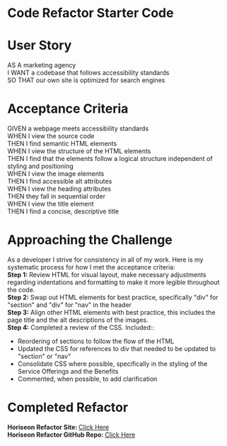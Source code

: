 # Code Refactor Starter Code

# User Story
AS A marketing agency<br>
I WANT a codebase that follows accessibility standards<br>
SO THAT our own site is optimized for search engines<br>

# Acceptance Criteria
GIVEN a webpage meets accessibility standards<br>
WHEN I view the source code<br>
THEN I find semantic HTML elements<br>
WHEN I view the structure of the HTML elements<br>
THEN I find that the elements follow a logical structure independent of styling and positioning<br>
WHEN I view the image elements<br>
THEN I find accessible alt attributes<br>
WHEN I view the heading attributes<br>
THEN they fall in sequential order<br>
WHEN I view the title element<br>
THEN I find a concise, descriptive title<br>

# Approaching the Challenge
As a developer I strive for consistency in all of my work. Here is my systematic process for how I met the acceptance criteria:<br>
<strong>Step 1:</strong> Review HTML for visual layout, make necessary adjustments regarding indentations and formatting to make it more legible throughout the code.<br>
<strong>Step 2:</strong> Swap out HTML elements for best practice, specifically "div" for "section" and "div" for "nav" in the header<br>
<strong>Step 3:</strong> Align other HTML elements with best practice, this includes the page title and the alt descriptions of the images.<br>
<strong>Step 4:</strong> Completed a review of the CSS. Included::
    <ul>
        <li>
            Reordering of sections to follow the flow of the HTML
        </li>
        <li>
            Updated the CSS for references to div that needed to be updated to "section" or "nav"
        </li>
        <li>
            Consolidate CSS where possible, specifically in the styling of the Service Offerings and the Benefits
        </li>
        <li>
            Commented, when possible, to add clarification
        </li>
    </ul>

# Completed Refactor
<strong>Horiseon Refactor Site: </strong><a href="https://gatorhatur.github.io/Horiseon-Refactor/">Click Here</a><br>
<strong>Horiseon Refactor GitHub Repo: </strong><a href="https://https://github.com/gatorhatur/Horiseon-Refactor">Click Here</a>